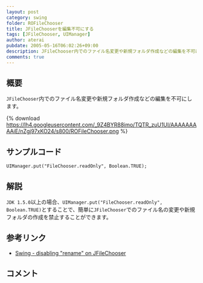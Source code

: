 ```yaml
---
layout: post
category: swing
folder: ROFileChooser
title: JFileChooserを編集不可にする
tags: [JFileChooser, UIManager]
author: aterai
pubdate: 2005-05-16T06:02:26+09:00
description: JFileChooser内でのファイル名変更や新規フォルダ作成などの編集を不可にします。
comments: true
---
```

## 概要
`JFileChooser`内でのファイル名変更や新規フォルダ作成などの編集を不可にします。

{% download https://lh4.googleusercontent.com/_9Z4BYR88imo/TQTR_zuU1UI/AAAAAAAAAiE/nZgj97xKO24/s800/ROFileChooser.png %}

## サンプルコード
<pre class="prettyprint"><code>UIManager.put("FileChooser.readOnly", Boolean.TRUE);
</code></pre>

## 解説
`JDK 1.5.0`以上の場合、`UIManager.put("FileChooser.readOnly", Boolean.TRUE)`とすることで、簡単に`JFileChooser`でのファイル名の変更や新規フォルダの作成を禁止することができます。

## 参考リンク
- [Swing - disabling "rename" on JFileChooser](https://forums.oracle.com/thread/1377535)

<!-- dummy comment line for breaking list -->

## コメント

